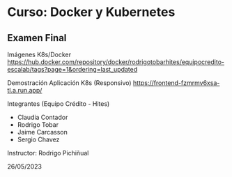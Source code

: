 # Curso: Docker y Kubernetes

## Examen Final

Imágenes K8s/Docker
https://hub.docker.com/repository/docker/rodrigotobarhites/equipocredito-escalab/tags?page=1&ordering=last_updated


Demostración Aplicación K8s (Responsivo)
https://frontend-fzmrmv6xsa-tl.a.run.app/

Integrantes (Equipo Crédito - Hites)
- Claudia Contador 
- Rodrigo Tobar
- Jaime Carcasson 
- Sergio Chavez

Instructor: Rodrigo Pichiñual

26/05/2023
